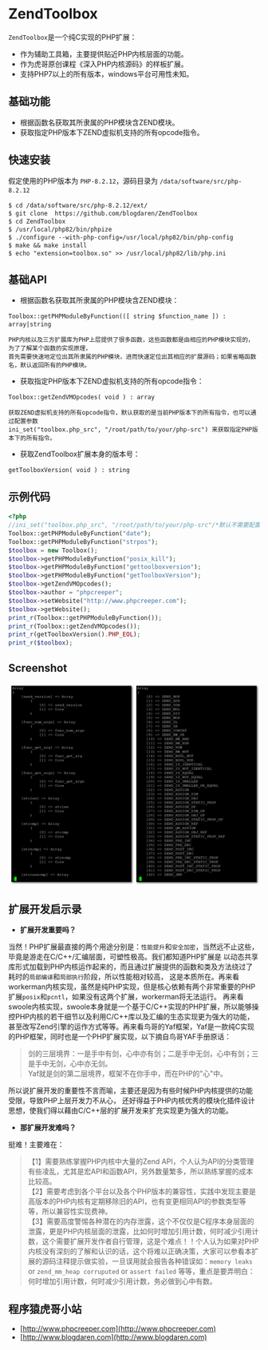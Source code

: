 # ZendToolbox

`ZendToolbox`是一个纯C实现的PHP扩展：

* 作为辅助工具箱，主要提供贴近PHP内核层面的功能。
* 作为虎哥原创课程《深入PHP内核源码》的样板扩展。 
* 支持PHP7以上的所有版本，windows平台可用性未知。


## 基础功能

* 根据函数名获取其所隶属的PHP模块含ZEND模块。           
* 获取指定PHP版本下ZEND虚拟机支持的所有opcode指令。      


## 快速安装

假定使用的PHP版本为 `PHP-8.2.12`，源码目录为 `/data/software/src/php-8.2.12`

```
$ cd /data/software/src/php-8.2.12/ext/
$ git clone  https://github.com/blogdaren/ZendToolbox
$ cd ZendToolbox
$ /usr/local/php82/bin/phpize
$ ./configure --with-php-config=/usr/local/php82/bin/php-config 
$ make && make install
$ echo "extension=toolbox.so" >> /usr/local/php82/lib/php.ini
```

## 基础API

* 根据函数名获取其所隶属的PHP模块含ZEND模块：           
```
Toolbox::getPHPModuleByFunction(([ string $function_name ]) : array|string 
```

```
PHP内核以及三方扩展库为PHP上层提供了很多函数，这些函数都是由相应的PHP模块实现的，为了了解某个函数的实现原理，
首先需要快速地定位出其所隶属的PHP模块，进而快速定位出其相应的扩展源码；如果省略函数名，默认返回所有的PHP模块。
```

* 获取指定PHP版本下ZEND虚拟机支持的所有opcode指令：      
```
Toolbox::getZendVMOpcodes( void ) : array
```

```
获取ZEND虚拟机支持的所有opcode指令，默认获取的是当前PHP版本下的所有指令，也可以通过配置参数
ini_set("toolbox.php_src", "/root/path/to/your/php-src") 来获取指定PHP版本下的所有指令。 
```

* 获取ZendToolbox扩展本身的版本号：
```
getToolboxVersion( void ) : string
```

## 示例代码
```php
<?php
//ini_set("toolbox.php_src", "/root/path/to/your/php-src"/*默认不需要配置*/); 
Toolbox::getPHPModuleByFunction("date");
Toolbox::getPHPModuleByFunction("strpos");
$toolbox = new Toolbox();
$toolbox->getPHPModuleByFunction("posix_kill");
$toolbox->getPHPModuleByFunction("gettoolboxversion");
$toolbox->getPHPModuleByFunction("getToolboxVersion");
$toolbox->getZendVMOpcodes();
$toolbox->author = "phpcreeper";
$toolbox->setWebsite("http://www.phpcreeper.com");
$toolbox->getWebsite();
print_r(Toolbox::getPHPModuleByFunction());
print_r(Toolbox::getZendVMOpcodes());
print_r(getToolboxVersion().PHP_EOL);
print_r($toolbox);
```

## Screenshot
![output](./Image/output.png)

## 扩展开发启示录

* **扩展开发重要吗？**     

当然！PHP扩展最直接的两个用途分别是：`性能提升`和`安全加密`，当然远不止这些，毕竟是游走在C/C++/汇编层面，可塑性极高。我们都知道PHP扩展是
以动态共享库形式加载到PHP内核运作起来的，而且通过扩展提供的函数和类及方法绕过了耗时的`局部编译`和`局部执行`阶段，所以性能相对较高，
这是本质所在。再来看workerman内核实现，虽然是纯PHP实现，但是核心依赖有两个非常重要的PHP扩展`posix`和`pcntl`，如果没有这两个扩展，workerman将无法运行。
再来看swoole内核实现，swoole本身就是一个基于C/C++实现的PHP扩展，所以能够操控PHP内核的若干细节以及利用C/C++库以及汇编的生态实现更为强大的功能，
甚至改写Zend引擎的运作方式等等。再来看鸟哥的Yaf框架，Yaf是一款纯C实现的PHP框架，同时也是一个PHP扩展实现，以下摘自鸟哥YAF手册原话：

> 剑的三层境界：一是手中有剑，心中亦有剑；二是手中无剑，心中有剑；三是手中无剑，心中亦无剑。     
> Yaf就是剑的第二层境界，框架不在你手中，而在PHP的"心"中。     

所以说扩展开发的重要性不言而喻，主要还是因为有些时候PHP内核提供的功能受限，导致PHP上层开发力不从心，
还好得益于PHP内核优秀的模块化插件设计思想，使我们得以藉由C/C++层的扩展开发来扩充实现更为强大的功能。

* **那扩展开发难吗？**       

挺难！主要难在：

> 【1】需要熟练掌握PHP内核中大量的Zend API，个人认为API的分类管理有些凌乱，尤其是宏API和函数API，另外数量繁多，所以熟练掌握的成本比较高。      
> 【2】需要考虑到各个平台以及各个PHP版本的兼容性，实践中发现主要是高版本的PHP内核有定期移除旧的API，也有变更相同API的参数类型等等，所以兼容性实现费神。    
> 【3】需要高度警惕各种潜在的内存泄露，这个不仅仅是C程序本身层面的泄露，更是PHP内核层面的泄露，比如何时增加引用计数，何时减少引用计数，这个需要扩展开发作者自行管理，这是个难点！！个人认为如果对PHP内核没有深刻的了解和认识的话，这个将难以正确决策，大家可以参看本扩展的源码注释提示做实验，一旦误用就会报告各种错误如：`memory leaks` or `zend_mm_heap corruputed` or `assert failed` 等等，重点是要弄明白：何时增加引用计数，何时减少引用计数，务必做到心中有数。       



## 程序猿虎哥小站

* [http://www.phpcreeper.com](http://www.phpcreeper.com)
* [http://www.blogdaren.com](http://www.blogdaren.com)

